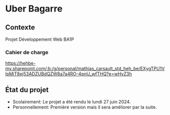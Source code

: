 # Uber Bagarre

## Contexte
Projet Développement Web BA1P

### Cahier de charge
https://hehbe-my.sharepoint.com/:b:/g/personal/mathias_carsault_std_heh_be/EXygTPU1VlpMiT8ej53ADZUBdQZW8a7a4RO-4pnU_wfTHQ?e=wHvZ3h

## État du projet
- Scolairement: Le projet a été rendu le lundi 27 juin 2024.
- Personnellement: Première version mais il sera améliorer par la suite.
